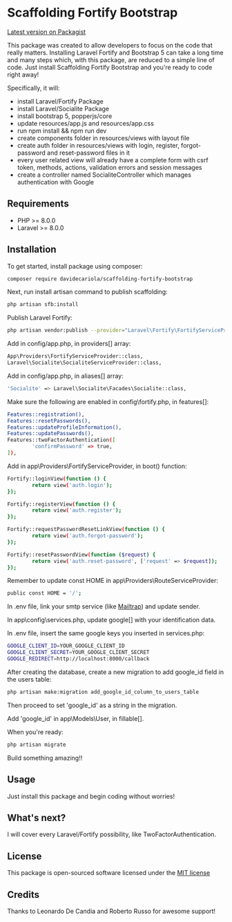 # Scaffolding Fortify Bootstrap

[Latest version on Packagist](https://packagist.org/packages/davidecariola/scaffolding-fortify-bootstrap)

This package was created to allow developers to focus on the code that really matters.
Installing Laravel Fortify and Bootstrap 5 can take a long time and many steps which, with this package, are reduced to a simple line of code.
Just install Scaffolding Fortify Bootstrap and you're ready to code right away!


Specifically, it will:
* install Laravel/Fortify Package
* install Laravel/Socialite Package
* install bootstrap 5, popperjs/core
* update resources/app.js and resources/app.css 
* run npm install && npm run dev
* create components folder in resources/views with layout file
* create auth folder in resources/views with login, register, forgot-password and reset-password files in it
* every user related view will already have a complete form with csrf token, methods, actions, validation errors and session messages
* create a controller named SocialiteController which manages authentication with Google


## Requirements
* PHP >= 8.0.0
* Laravel >= 8.0.0


## Installation

To get started, install package using composer:
```bash
composer require davidecariola/scaffolding-fortify-bootstrap
```


Next, run install artisan command to publish scaffolding:
```bash
php artisan sfb:install
```


Publish Laravel Fortify:
```bash
php artisan vendor:publish --provider="Laravel\Fortify\FortifyServiceProvider"
```


Add in config/app.php, in providers[] array:
```bash
App\Providers\FortifyServiceProvider::class,
Laravel\Socialite\SocialiteServiceProvider::class,
```


Add in config/app.php, in aliases[] array:
```bash
'Socialite' => Laravel\Socialite\Facades\Socialite::class,
```


Make sure the following are enabled in config\fortify.php, in features[]:
```bash
Features::registration(),
Features::resetPasswords(),
Features::updateProfileInformation(),
Features::updatePasswords(),
Features::twoFactorAuthentication([
        'confirmPassword' => true,
]),
```


Add in app\Providers\FortifyServiceProvider, in boot() function:
```bash
Fortify::loginView(function () {
        return view('auth.login');
});

Fortify::registerView(function () {
        return view('auth.register');
});

Fortify::requestPasswordResetLinkView(function () {
        return view('auth.forgot-password');
});

Fortify::resetPasswordView(function ($request) {
        return view('auth.reset-password', ['request' => $request]);
});
```


Remember to update const HOME in app\Providers\RouteServiceProvider:
```bash
public const HOME = '/';
```


In .env file, link your smtp service (like [Mailtrap](https://mailtrap.io/)) and update sender.

In app\config\services.php, update google[] with your identification data.

In .env file, insert the same google keys you inserted in services.php:
```bash
GOOGLE_CLIENT_ID=YOUR_GOOGLE_CLIENT_ID
GOOGLE_CLIENT_SECRET=YOUR_GOOGLE_CLIENT_SECRET
GOOGLE_REDIRECT=http://localhost:8000/callback
```

After creating the database, create a new migration to add google_id field in the users table:
```bash
php artisan make:migration add_google_id_column_to_users_table
```

Then proceed to set 'google_id' as a string in the migration.

Add 'google_id' in app\Models\User, in fillable[].


When you're ready:
```bash
php artisan migrate
```


Build something amazing!!


## Usage

Just install this package and begin coding without worries!


## What's next?

I will cover every Laravel/Fortify possibility, like TwoFactorAuthentication.


## License

This package is open-sourced software licensed under the [MIT license](https://choosealicense.com/licenses/mit/)


## Credits

Thanks to Leonardo De Candia and Roberto Russo for awesome support!
